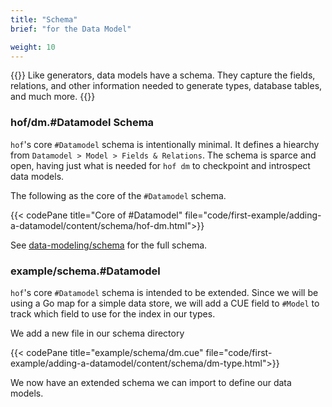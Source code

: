 ```yaml
---
title: "Schema"
brief: "for the Data Model"

weight: 10
---
```


{{<lead>}}
Like generators, data models have a schema.
They capture the fields, relations, and other information
needed to generate types, database tables, and much more.
{{</lead>}}

### hof/dm.#Datamodel Schema

`hof`'s core `#Datamodel` schema is intentionally minimal.
It defines a hiearchy from `Datamodel > Model > Fields & Relations`.
The schema is sparce and open, having just what is needed
for `hof dm` to checkpoint and introspect data models.

The following as the core of the `#Datamodel` schema.

{{< codePane title="Core of #Datamodel" file="code/first-example/adding-a-datamodel/content/schema/hof-dm.html">}}

See [data-modeling/schema](/data-modeling/schema/) for the full schema.

### example/schema.#Datamodel

`hof`'s core `#Datamodel` schema is intended to be extended.
Since we will be using a Go map for a simple data store,
we will add a CUE field to `#Model` to track which
field to use for the index in our types.

We add a new file in our schema directory

{{< codePane title="example/schema/dm.cue" file="code/first-example/adding-a-datamodel/content/schema/dm-type.html">}}

We now have an extended schema we can import to define our data models.

